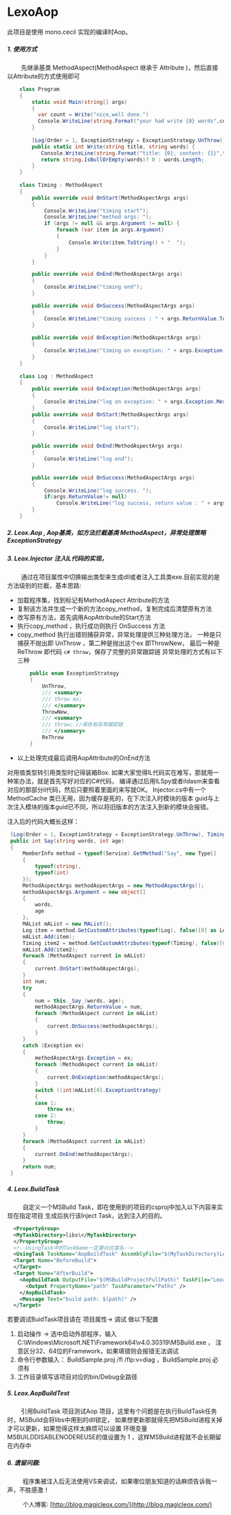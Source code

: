 # LexoAop

此项目是使用 mono.cecil 实现的编译时Aop。
##### 1. 使用方式
  &emsp; &emsp;先继承基类 MethodAspect(MethodAspect 继承于 Attribute )，然后直接以Attribute的方式使用即可
``` c#
    class Program
    {
        static void Main(string[] args)
        {
          var count = Write("nice,well done.")
		  Console.WriteLine(string.Format("your had write {0} words",count.ToString()));
        }
		
		[Log(Order = 1, ExceptionStrategy = ExceptionStrategy.UnThrow), Timing(Order = 2)]
        public static int Write(string title, string words) {
           Console.WriteLine(string.Format("title: {0}, content: {1}",title,words));
		   return string.IsNullOrEmpty(words)? 0 : words.Length;
        }
    }
	
    class Timing : MethodAspect
    {
        public override void OnStart(MethodAspectArgs args)
        {
		    Console.WriteLine("timing start");
			Console.WriteLine("method args: ");
            if (args != null && args.Argument != null) {
                foreach (var item in args.Argument)
                {
                    Console.Write(item.ToString() + "  ");
                }
            }
        }

        public override void OnEnd(MethodAspectArgs args)
        {
            Console.WriteLine("timing end");
        }

        public override void OnSuccess(MethodAspectArgs args)
        {
            Console.WriteLine("timing success : " + args.ReturnValue.ToString());
        }
		
	    public override void OnException(MethodAspectArgs args)
        {
            Console.WriteLine("timing on exception: " + args.Exception.Message);
        }
    }
	
	class Log : MethodAspect
    {
        public override void OnException(MethodAspectArgs args)
        {
            Console.WriteLine("log on exception: " + args.Exception.Message);
        }
        public override void OnStart(MethodAspectArgs args)
        {
            Console.WriteLine("log start");
        }

        public override void OnEnd(MethodAspectArgs args)
        {
            Console.WriteLine("log end");
        }

        public override void OnSuccess(MethodAspectArgs args)
        {
            Console.WriteLine("log success. ");
			if(args.ReturnValue!= null)
				Console.WriteLine("log success, return value : " + args.ReturnValue.ToString()); 
        }
    }
```

##### 2. Leox.Aop , Aop基类，如方法拦截基类 MethodAspect，异常处理策略 ExceptionStrategy

##### 3. Leox.Injector 注入IL代码的实现，
  &emsp; &emsp;通过在项目属性中切换输出类型来生成dll或者注入工具类exe.目前实现的是方法级别的拦截，基本思路:
  - 加载程序集，找到标记有MethodAspect Attribute的方法
  - 复制该方法并生成一个新的方法copy_method，复制完成后清楚原有方法
  - 改写原有方法，首先调用AopAttribute的Start方法
  - 执行copy_method ，执行成功则执行 OnSuccess 方法
  - copy_method 执行出错则捕获异常，异常处理提供三种处理方法，
    一种是只捕获不抛出即 UnThrow ，第二种是抛出这个ex 即ThrowNew，
	最后一种是 ReThrow 即代码 ``` c# throw ```，保存了完整的异常跟踪链 
	  异常处理的方式有以下三种
    ``` c#
	    public enum ExceptionStrategy
		{
			UnThrow,
			/// <summary>
			/// throw ex; 
			/// </summary>
			ThrowNew,
			/// <summary>
			/// throw; //保存有异常跟踪链
			/// </summary>
			ReThrow
		}
    ``` 
  - 以上处理完成最后调用AopAttribute的OnEnd方法
  
  对用值类型转引用类型时记得装箱Box.
  如果大家觉得IL代码实在难写，那就用一种笨办法，就是首先写好对应的C#代码，
  编译通过后用ILSpy或者ildasm来查看对应的那部分il代码，然后只要照着里面的来写就OK。
  Injector.cs中有一个 MethodCache 类已无用，因为缓存是死的，在下次注入时模块的版本
  guid与上次注入模块的版本guid已不同，所以将旧版本的方法注入到新的模块会报错。
  
  注入后的代码大概长这样：
  
   ``` c#
	[Log(Order = 1, ExceptionStrategy = ExceptionStrategy.UnThrow), Timing(Order = 12)]
	public int Say(string words, int age)
	{
		MemberInfo method = typeof(Service).GetMethod("Say", new Type[]
		{
			typeof(string),
			typeof(int)
		});
		MethodAspectArgs methodAspectArgs = new MethodAspectArgs();
		methodAspectArgs.Argument = new object[]
		{
			words,
			age
		};
		MAList mAList = new MAList();
		Log item = method.GetCustomAttributes(typeof(Log), false)[0] as Log;
		mAList.Add(item);
		Timing item2 = method.GetCustomAttributes(typeof(Timing), false)[0] as Timing;
		mAList.Add(item2);
		foreach (MethodAspect current in mAList)
		{
			current.OnStart(methodAspectArgs);
		}
		int num;
		try
		{
			num = this._Say_(words, age);
			methodAspectArgs.ReturnValue = num;
			foreach (MethodAspect current in mAList)
			{
				current.OnSuccess(methodAspectArgs);
			}
		}
		catch (Exception ex)
		{
			methodAspectArgs.Exception = ex;
			foreach (MethodAspect current in mAList)
			{
				current.OnException(methodAspectArgs);
			}
			switch ((int)mAList[0].ExceptionStrategy)
			{
			case 1:
				throw ex;
			case 2:
				throw;
			}
		}
		foreach (MethodAspect current in mAList)
		{
			current.OnEnd(methodAspectArgs);
		}
		return num;
	}
   ```

##### 4. Leox.BuildTask 
&emsp; &emsp; 自定义一个MSBuild Task，即在使用到的项目的csproj中加入以下内容来实现在指定项目
生成后执行该Inject Task，达到注入的目的。
``` xml
  <PropertyGroup>
  <MyTaskDirectory>libs\</MyTaskDirectory>
  </PropertyGroup>
  <!--UsingTask中的TaskName一定要对应类名-->
  <UsingTask TaskName="AopBuildTask" AssemblyFile="$(MyTaskDirectory)Leox.BuildTask.dll" />
  <Target Name="BeforeBuild">
  </Target>
  <Target Name="AfterBuild">
    <AopBuildTask OutputFile="$(MSBuildProjectFullPath)" TaskFile="Leox.Injector.exe">
      <Output PropertyName="path" TaskParameter="Paths" />
    </AopBuildTask>
    <Message Text="build path: $(path)" />
  </Target>
```
 若要调试BuidTask项目请在 项目属性-> 调试 做以下配置
 1. 启动操作 -> 选中启动外部程序，输入 C:\Windows\Microsoft.NET\Framework64\v4.0.30319\MSBuild.exe ，
   注意区分32、64位的Framework，如果填错则会报错无法调试
 2. 命令行参数输入： BuildSample.proj /fl /flp:v=diag ，BuildSample.proj 必须有
 3. 工作目录填写该项目对应的bin/Debug全路径
 
##### 5. Leox.AopBuildTest 
&emsp; &emsp;引用BuildTask 项目测试Aop 项目，这里有个问题是在执行BuildTask任务时，MSBuild会将libs中用到的dll锁定，
  如果想更新那就得先把MSBuild进程关掉才可以更新，如果觉得这样太麻烦可以设置
  环境变量MSBUILDDISABLENODEREUSE的值设置为 1 ，这样MSBuild进程就不会长期留在内存中
  
##### 6. 遗留问题:
&emsp; &emsp; 程序集被注入后无法使用VS来调试，如果哪位朋友知道的话麻烦告诉我一声，不胜感激！

&emsp; &emsp; 个人博客:  [http://blog.magicleox.com/](http://blog.magicleox.com/)











